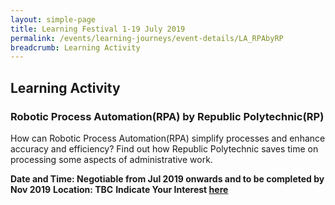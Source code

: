 ```yaml
---
layout: simple-page
title: Learning Festival 1-19 July 2019
permalink: /events/learning-journeys/event-details/LA_RPAbyRP
breadcrumb: Learning Activity
---
```


## Learning Activity 
### Robotic Process Automation(RPA) by Republic Polytechnic(RP) 

How can Robotic Process Automation(RPA) simplify processes and enhance accuracy and efficiency? Find out how Republic Polytechnic saves time on processing some aspects of administrative work. 

**Date and Time: Negotiable from Jul 2019 onwards and to be completed by Nov 2019** 
**Location: TBC** 
**Indicate Your Interest [here](https://www.eventbrite.sg/e/step-into-my-shoes-making-a-difference-as-a-probation-officer-tickets-61082209533)** 

